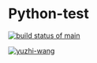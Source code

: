 # Python-test

[![build status of main](https://travis-ci.com/yuzhi-wang/Python-test.svg?branch=main)](https://travis-ci.com/yuzhi-wang/Python-test)

[![yuzhi-wang](https://circleci.com/gh/yuzhi-wang/Python-test.svg?style=svg)](https://app.circleci.com/pipelines/github/yuzhi-wang/Python-test?branch=main&filter=all)
